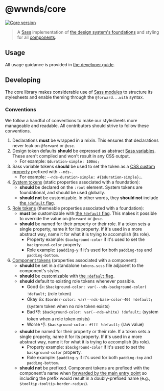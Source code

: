 # @wwnds/core

[![Core version](https://img.shields.io/npm/v/@wwnds/core?label=%40wwnds%2Fcore)](https://www.npmjs.com/package/@wwnds/core)

> A [Sass](https://sass-lang.com/) implementation of [the design system's foundations](https://wwnorton.github.io/design-system/docs/foundations) and styling for all [components](https://wwnorton.github.io/design-system/docs/components).

## Usage

All usage guidance is provided in [the developer guide](https://wwnorton.github.io/design-system/docs/guides/dev).

## Developing

The core library makes considerable use of [Sass modules](https://sass-lang.com/documentation/modules) to structure its stylesheets and enable theming through the `@forward...with` syntax.

### Conventions

We follow a handful of conventions to make our stylesheets more manageable and readable.
All contributors should strive to follow these conventions.

1. Declarations **must** be wrapped in a mixin.
   This ensures that declarations never leak on `@forward` or `@use`.
1. Design token defaults **should** be expressed as abstract [Sass variables](https://sass-lang.com/documentation/variables). These aren't compiled and won't result in any CSS output.
   - For example: `$duration-simple: 100ms;`
1. Sass variable tokens **should** be used to set the token as a [CSS custom property](https://developer.mozilla.org/en-US/docs/Web/CSS/--*) prefixed with `--nds-`.
   - For example: `--nds-duration-simple: #{$duration-simple};`.
1. [System tokens](https://wwnorton.github.io/design-system/docs/foundations/design-tokens#system-tokens) (static properties associated with a foundation):
   - **should** be declared on the `:root` element. System tokens are foundational, and should be used globally.
   - **should not** be customizable. In other words, they **should not** include [the `!default` flag](https://sass-lang.com/documentation/variables#default-values).
1. [Role tokens](https://wwnorton.github.io/design-system/docs/foundations/design-tokens#role-tokens) (themeable properties associated with a foundation):
   - **must** be customizable with [the `!default` flag](https://sass-lang.com/documentation/variables#default-values). This makes it possible to override the value on `@forward` or `@use`.
   - **should** be named for their property or their role. If a token sets a single property, name it for its property. If it's used in a more abstract way, name it for what it is trying to accomplish (its role).
     - Property example: `$background-color` if it's used to set the `background-color` property.
     - Role example: `$padding-y` if it's used for both `padding-top` and `padding-bottom`.
1. [Component tokens](https://wwnorton.github.io/design-system/docs/foundations/design-tokens#role-tokens) (properties associated with a component):
   - **should** be set in a standalone `tokens.scss` file adjacent to the component's styles.
   - **should** be customizable with [the `!default` flag](https://sass-lang.com/documentation/variables#default-values).
   - **should** default to existing role tokens whenever possible.
     - Good 👍: `$background-color: var(--nds-background-color) !default;` (role token)
     - Okay 👍: `$border-color: var(--nds-base-color-40) !default;` (system token when no role token exists)
     - Bad 👎: `$background-color: var(--nds-white) !default;` (system token when a role token exists)
     - Worse 👎: `$background-color: #fff !default;` (raw value)
   - **should** be named for their property or their role. If a token sets a single property, name it for its property. If it's used in a more abstract way, name it for what it is trying to accomplish (its role).
     - Property example: `$background-color` if it's used to set the `background-color` property.
     - Role example: `$padding-y` if it's used for both `padding-top` and `padding-bottom`.
   - **should not** be prefixed. Component tokens are prefixed with the component's name when [forwarded by the main entry point](https://sass-lang.com/documentation/at-rules/forward#adding-a-prefix) so including the prefix would result in a doubly-prefixed name (e.g., `$tooltip-tooltip-border-radius`).
